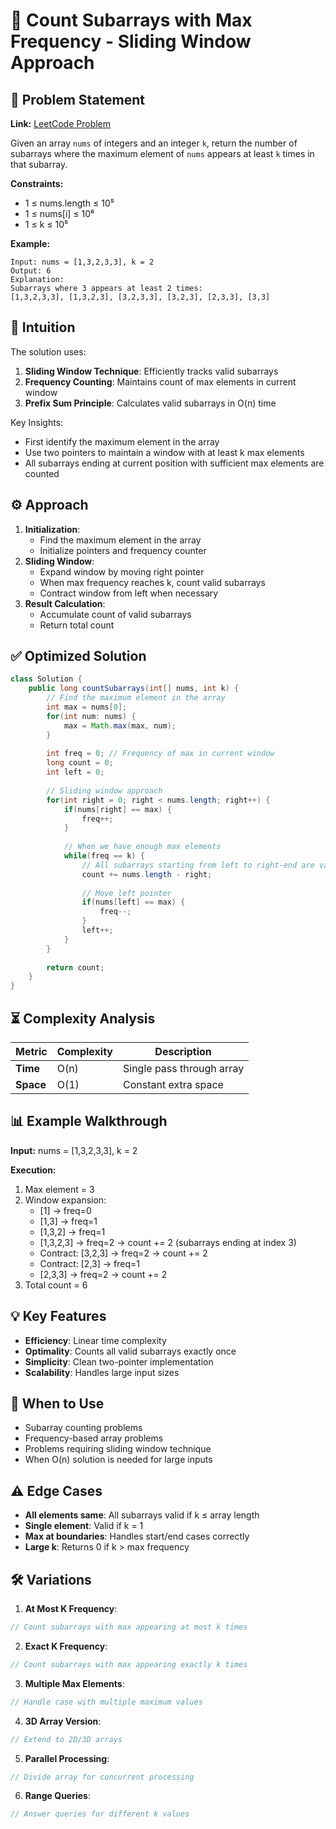 # 🔢 Count Subarrays with Max Frequency - Sliding Window Approach

## 📜 Problem Statement
**Link:** [LeetCode Problem](https://leetcode.com/problems/count-subarrays-where-max-element-appears-at-least-k-times/description/)

Given an array `nums` of integers and an integer `k`, return the number of subarrays where the maximum element of `nums` appears at least `k` times in that subarray.

**Constraints:**
- 1 ≤ nums.length ≤ 10⁵
- 1 ≤ nums[i] ≤ 10⁶
- 1 ≤ k ≤ 10⁵

**Example:**
```text
Input: nums = [1,3,2,3,3], k = 2
Output: 6
Explanation: 
Subarrays where 3 appears at least 2 times:
[1,3,2,3,3], [1,3,2,3], [3,2,3,3], [3,2,3], [2,3,3], [3,3]
```

## 🧠 Intuition
The solution uses:
1. **Sliding Window Technique**: Efficiently tracks valid subarrays
2. **Frequency Counting**: Maintains count of max elements in current window
3. **Prefix Sum Principle**: Calculates valid subarrays in O(n) time

Key Insights:
- First identify the maximum element in the array
- Use two pointers to maintain a window with at least k max elements
- All subarrays ending at current position with sufficient max elements are counted

## ⚙️ Approach
1. **Initialization**:
   - Find the maximum element in the array
   - Initialize pointers and frequency counter
2. **Sliding Window**:
   - Expand window by moving right pointer
   - When max frequency reaches k, count valid subarrays
   - Contract window from left when necessary
3. **Result Calculation**:
   - Accumulate count of valid subarrays
   - Return total count

## ✅ Optimized Solution
```java
class Solution {
    public long countSubarrays(int[] nums, int k) {
        // Find the maximum element in the array
        int max = nums[0];
        for(int num: nums) {
            max = Math.max(max, num);
        }
        
        int freq = 0; // Frequency of max in current window
        long count = 0;
        int left = 0;
        
        // Sliding window approach
        for(int right = 0; right < nums.length; right++) {
            if(nums[right] == max) {
                freq++;
            }
            
            // When we have enough max elements
            while(freq == k) {
                // All subarrays starting from left to right-end are valid
                count += nums.length - right;
                
                // Move left pointer
                if(nums[left] == max) {
                    freq--;
                }
                left++;
            }
        }
        
        return count;
    }
}
```

## ⏳ Complexity Analysis
| Metric          | Complexity | Description |
|-----------------|------------|-------------|
| **Time**        | O(n)       | Single pass through array |
| **Space**       | O(1)       | Constant extra space |

## 📊 Example Walkthrough
**Input:** nums = [1,3,2,3,3], k = 2

**Execution:**
1. Max element = 3
2. Window expansion:
   - [1] → freq=0
   - [1,3] → freq=1
   - [1,3,2] → freq=1
   - [1,3,2,3] → freq=2 → count += 2 (subarrays ending at index 3)
   - Contract: [3,2,3] → freq=2 → count += 2
   - Contract: [2,3] → freq=1
   - [2,3,3] → freq=2 → count += 2
3. Total count = 6

## 💡 Key Features
- **Efficiency**: Linear time complexity
- **Optimality**: Counts all valid subarrays exactly once
- **Simplicity**: Clean two-pointer implementation
- **Scalability**: Handles large input sizes

## 🚀 When to Use
- Subarray counting problems
- Frequency-based array problems
- Problems requiring sliding window technique
- When O(n) solution is needed for large inputs

## ⚠️ Edge Cases
- **All elements same**: All subarrays valid if k ≤ array length
- **Single element**: Valid if k = 1
- **Max at boundaries**: Handles start/end cases correctly
- **Large k**: Returns 0 if k > max frequency

## 🛠 Variations
1. **At Most K Frequency**:
```java
// Count subarrays with max appearing at most k times
```

2. **Exact K Frequency**:
```java
// Count subarrays with max appearing exactly k times
```

3. **Multiple Max Elements**:
```java
// Handle case with multiple maximum values
```

4. **3D Array Version**:
```java
// Extend to 2D/3D arrays
```

5. **Parallel Processing**:
```java
// Divide array for concurrent processing
```

6. **Range Queries**:
```java
// Answer queries for different k values
```